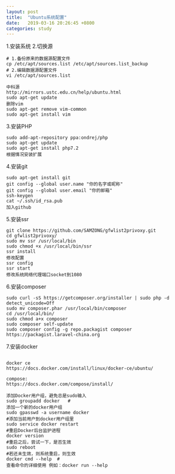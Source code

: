 ```yaml
---
layout: post
title:  "Ubuntu系统配置"
date:   2019-03-16 20:26:45 +0800
categories: study
---
```

1.安装系统
2.切换源
``````
# 1.备份原来的数据源配置文件
cp /etc/apt/sources.list /etc/apt/sources.list_backup
# 2.编辑数据源配置文件
vi /etc/apt/sources.list

中科源
http://mirrors.ustc.edu.cn/help/ubuntu.html
sudo apt-get update
删除vim
sudo apt-get remove vim-common
sudo apt-get install vim
``````
3.安装PHP
``````
sudo add-apt-repository ppa:ondrej/php
sudo apt-get update
sudo apt-get install php7.2
根据情况安装扩展

``````
4.安装git
``````
sudo apt-get install git
git config --global user.name "你的名字或昵称"
git config --global user.email "你的邮箱"
ssh-keygen
cat ~/.ssh/id_rsa.pub
加入github
``````
5.安装ssr
``````
git clone https://github.com/SAMZONG/gfwlist2privoxy.git
cd gfwlist2privoxy/
sudo mv ssr /usr/local/bin
sudo chmod +x /usr/local/bin/ssr
ssr install
修改配置
ssr config
ssr start
修改系统网络代理端口socket到1080
``````
6.安装composer
``````
sudo curl -sS https://getcomposer.org/installer | sudo php -d detect_unicode=Off
sudo mv composer.phar /usr/local/bin/composer
cd /usr/local/bin/
sudo chmod a+x composer
sudo composer self-update
sudo composer config -g repo.packagist composer https://packagist.laravel-china.org
``````
7.安装docker
``````

docker ce
https://docs.docker.com/install/linux/docker-ce/ubuntu/

compose:
https://docs.docker.com/compose/install/

添加Docker用户组，避免总是sudo输入
sudo groupadd docker   #
添加一个新的docker用户组
sudo gpasswd -a username docker   
#添加当前用户到docker用户组里
sudo service docker restart   
#重启Docker后台监护进程
docker version   
#重启之后，尝试一下，是否生效
sudo reboot   
#若还未生效，则系统重启，则生效
docker cmd --help  #
查看命令的详细使用 例如：docker run --help
``````


[jekyll-docs]: https://jekyllrb.com/docs/home
[jekyll-gh]:   https://github.com/jekyll/jekyll
[jekyll-talk]: https://talk.jekyllrb.com/

